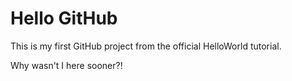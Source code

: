 # Hello GitHub

This is my first GitHub project from the official HelloWorld tutorial.

Why wasn't I here sooner?!
